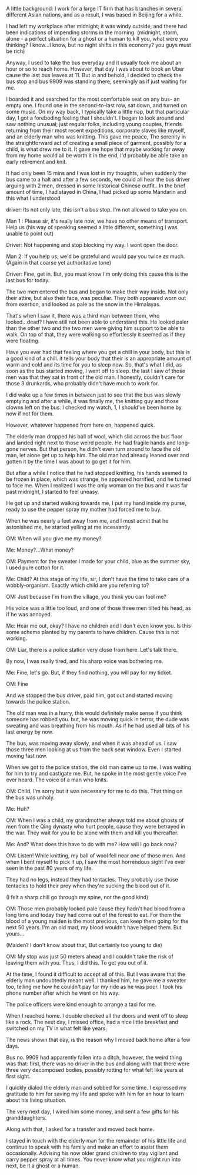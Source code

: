  

A little background: I work for a large IT firm that has branches in several different Asian nations, and as a result, I was based in Beijing for a while.

I had left my workplace after midnight; it was windy outside, and there had been indications of impending storms in the morning. (midnight, storm, alone - a perfect situation for a ghost or a human to kill you, what were you thinking? I know...I know, but no night shifts in this economy? you guys must be rich)

Anyway, I used to take the bus everyday and it usually took me about an hour or so to reach home. However, that day I was about to book an Uber cause the last bus leaves at 11. But lo and behold, I decided to check the bus stop and bus 9909 was standing there, seemingly as if just waiting for me.

I boarded it and searched for the most comfortable seat on any bus- an empty one. I found one in the second-to-last row, sat down, and turned on some music. On my way back, I typically take a little nap, but that particular day, I got a foreboding feeling that I shouldn't. I began to look around and saw nothing unusual; just regular folks, including young couples, friends returning from their most recent expeditions, corporate slaves like myself, and an elderly man who was knitting. This gave me peace, The serenity in the straightforward act of creating a small piece of garment, possibly for a child, is what drew me to it. It gave me hope that maybe working far away from my home would all be worth it in the end, I'd probably be able take an early retirement and knit.

It had only been 15 mins and I was lost in my thoughts, when suddenly the bus came to a halt and after a few seconds, we could all hear the bus driver arguing with 2 men, dressed in some historical Chinese outfit.. In the brief amount of time, I had stayed in China, I had picked up some Mandarin and this what I understood

driver: Its not only late, this isn't a bus stop. I'm not allowed to take you on.

Man 1 : Please sir, it's really late now, we have no other means of transport. Help us (his way of speaking seemed a little different, something I was unable to point out)

Driver: Not happening and stop blocking my way. I wont open the door.

Man 2: If you help us, we'd be grateful and would pay you twice as much. (Again in that coarse yet authoritative tone)

Driver: Fine, get in. But, you must know I'm only doing this cause this is the last bus for today.

The two men entered the bus and began to make their way inside. Not only their attire, but also their face, was peculiar. They both appeared worn out from exertion, and looked as pale as the snow in the Himalayas.

That's when I saw it, there was a third man between them, who looked...dead? I have still not been able to understand this. He looked paler than the other two and the two men were giving him support to be able to walk. On top of that, they were walking so effortlessly it seemed as if they were floating.

Have you ever had that feeling where you get a chill in your body, but this is a good kind of a chill. it tells your body that their is an appropriate amount of warm and cold and its time for you to sleep now. So, that's what I did, as soon as the bus started moving, I went off to sleep. the last I saw of those men was that they sat in front of the old man. I honestly, couldn't care for those 3 drunkards, who probably didn't have much to work for.

I did wake up a few times in between just to see that the bus was slowly emptying and after a while, it was finally me, the knitting guy and those clowns left on the bus. I checked my watch, 1, I should've been home by now if not for them.

However, whatever happened from here on, happened quick.

The elderly man dropped his ball of wool, which slid across the bus floor and landed right next to those weird people. He had fragile hands and long-gone nerves. But that person, he didn't even turn around to face the old man, let alone get up to help him. The old man had already leaned over and gotten it by the time I was about to go get it for him.

But after a while I notice that he had stopped knitting, his hands seemed to be frozen in place, which was strange, he appeared horrified, and he turned to face me. When I realized I was the only woman on the bus and it was far past midnight, I started to feel uneasy.

He got up and started walking towards me, I put my hand inside my purse, ready to use the pepper spray my mother had forced me to buy.

When he was nearly a feet away from me, and I must admit that he astonished me, he started yelling at me incessantly.

OM: When will you give me my money?

Me: Money?...What money?

OM: Payment for the sweater I made for your child, blue as the summer sky, I used pure cotton for it.

Me: Child? At this stage of my life, sir, I don't have the time to take care of a wobbly-organism. Exactly which child are you referring to?

OM: Just because I'm from the village, you think you can fool me?

His voice was a little too loud, and one of those three men tilted his head, as if he was annoyed.

Me: Hear me out, okay? I have no children and I don't even know you. Is this some scheme planted by my parents to have children. Cause this is not working.

OM: Liar, there is a police station very close from here. Let's talk there.

By now, I was really tired, and his sharp voice was bothering me.

Me: Fine, let's go. But, if they find nothing, you will pay for my ticket.

OM: Fine

And we stopped the bus driver, paid him, got out and started moving towards the police station.

The old man was in a hurry, this would definitely make sense if you think someone has robbed you. but, he was moving quick in terror, the dude was sweating and was breathing from his mouth. As if he had used all bits of his last energy by now.

The bus, was moving away slowly, and when it was ahead of us. I saw those three men looking at us from the back seat window. Even I started moving fast now.

When we got to the police station, the old man came up to me. I was waiting for him to try and castigate me. But, he spoke in the most gentle voice I've ever heard. The voice of a man who knits.

OM: Child, I'm sorry but it was necessary for me to do this. That thing on the bus was unholy.

Me: Huh?

OM: When I was a child, my grandmother always told me about ghosts of men from the Qing dynasty who hurt people, cause they were betrayed in the war. They wait for you to be alone with them and kill you thereafter.

Me: And? What does this have to do with me? How will I go back now?

OM: Listen! While knitting, my ball of wool fell near one of those men. And when I bent myself to pick it up, I saw the most horrendous sight I've ever seen in the past 80 years of my life.

They had no legs, instead they had tentacles. They probably use those tentacles to hold their prey when they're sucking the blood out of it.

(I felt a sharp chill go through my spine, not the good kind)

OM: Those men probably looked pale cause they hadn't had blood from a long time and today they had come out of the forest to eat. For them the blood of a young maiden is the most precious, can keep them going for the next 50 years. I'm an old mad, my blood wouldn't have helped them. But yours...

(Maiden? I don't know about that, But certainly too young to die)

OM: My stop was just 50 meters ahead and I couldn't take the risk of leaving them with you. Thus, I did this. To get you out of it.

At the time, I found it difficult to accept all of this. But I was aware that the elderly man undoubtedly meant well. I thanked him, he gave me a sweater too, telling me how he couldn't pay for my ride as he was poor. I took his phone number after which he went on his way.

The police officers were kind enough to arrange a taxi for me.

When I reached home. I double checked all the doors and went off to sleep like a rock. The next day, I missed office, had a nice little breakfast and switched on my TV in what felt like years.

The news shown that day, is the reason why I moved back home after a few days.

Bus no. 9909 had apparently fallen into a ditch, however, the weird thing was that: first, there was no driver in the bus and along with that there were three very decomposed bodies, possibly rotting for what felt like years at first sight.

I quickly dialed the elderly man and sobbed for some time. I expressed my gratitude to him for saving my life and spoke with him for an hour to learn about his living situation.

The very next day, I wired him some money, and sent a few gifts for his granddaughters.

Along with that, I asked for a transfer and moved back home.

I stayed in touch with the elderly man for the remainder of his little life and continue to speak with his family and make an effort to assist them occasionally. Advising his now older grand children to stay vigilant and carry pepper spray at all times. You never know what you might run into next, be it a ghost or a human.